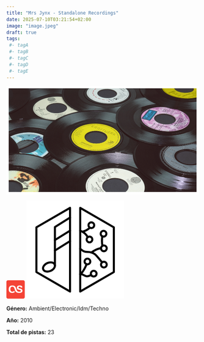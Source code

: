 ```yaml
---
title: "Mrs Jynx - Standalone Recordings"
date: 2025-07-10T03:21:54+02:00
image: "image.jpeg"
draft: true
tags:
 #- tagA
 #- tagB
 #- tagC
 #- tagD
 #- tagE
---
```

![cover](image.jpeg (Mrs Jynx - standalone recordings))
 
[![lastfm](../links/svg/lastfm.png (lastfm))](https://www.last.fm/music/Mrs+Jynx/%5Bstandalone+recordings%5D)
[![musicbrainz](../links/svg/musicbrainz.png (musicbrainz))](https://musicbrainz.org/release/c3d85a53-52f4-47ff-8bf1-3d330057a80e)
 
<!-- [![bandcamp](../links/svg/bandcamp.png (bandcamp))](bandcamp_not_in_db) -->
<!-- [![discogs](../links/svg/discogs.png (discogs))](discogs_not_in_db) -->
<!-- [![spotify](../links/svg/spotify.png (spotify))](spotify_not_in_db) -->
<!-- [![wikipedia](../links/svg/wikipedia.png (wikipedia))](wikipedia_not_in_db) -->
<!-- [![youtube](../links/svg/youtube.png (youtube))](youtube_not_in_db) -->
 

**Género:** Ambient/Electronic/Idm/Techno

**Año:** 2010

**Total de pistas:** 23

